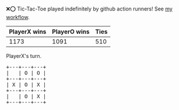 :x::o: Tic-Tac-Toe played indefinitely by github action runners! See [my workflow](.github/workflows/play.yaml).

|PlayerX wins|PlayerO wins|Ties|
|-|-|-|
|1173|1091|510|

PlayerX's turn.

<pre>
+---+---+---+
|   | O | O |
+---+---+---+
| X | O | X |
+---+---+---+
|   | O | X |
+---+---+---+
</pre>